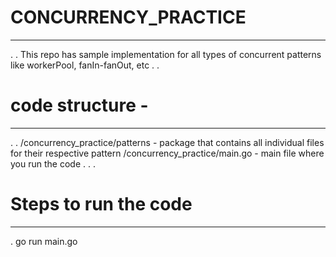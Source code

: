 # CONCURRENCY_PRACTICE
----------------------
.
.
This repo has sample implementation for all types of concurrent patterns like workerPool, fanIn-fanOut, etc
.
.
# code structure -
------------------
.
.
/concurrency_practice/patterns - package that contains all individual files for their respective pattern
/concurrency_practice/main.go - main file where you run the code
.
.
.
# Steps to run the code
-----------------------
.
go run main.go

